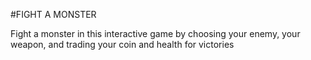 #FIGHT A MONSTER

Fight a monster in this interactive game by choosing your enemy, your weapon, and trading your coin and health for victories

